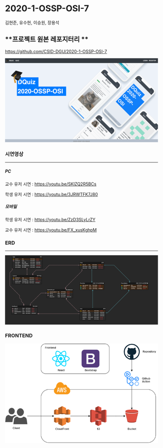 # 2020-1-OSSP-OSI-7
김현준, 유수현, 이승원, 장용석

## **프로젝트 원본 레포지터리 **

https://github.com/CSID-DGU/2020-1-OSSP-OSI-7

![fullsize](./fullsize.png)


### 시연영상

------

##### PC

교수 유저 시연 :  https://youtu.be/SKlZQ2R5BCs

학생 유저 시연 :  https://youtu.be/3JRWTFK7J80

##### 모바일

학생 유저 시연  :  https://youtu.be/ZzD3SLyLrZY

교수 유저 시연  :  https://youtu.be/FX_xusKghpM



### ERD

------

![ERD](./ERD-1.PNG)



### FRONTEND

![dquiz_front](./dquiz_front.png)
